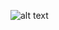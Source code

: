 ![alt text](https://cdn.discordapp.com/attachments/877959354941341706/902288894215721060/unknown.png)
